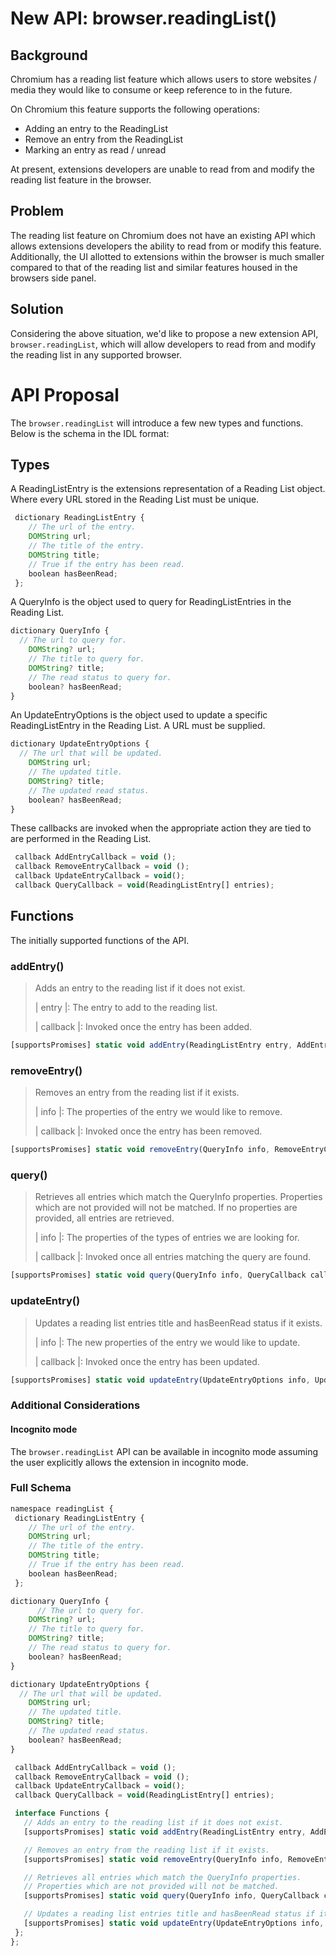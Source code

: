 # New API: browser.readingList()

## Background

Chromium has a reading list feature which allows users to store websites / media they would like to consume or keep reference to in the future.

On Chromium this feature supports the following operations:
- Adding an entry to the ReadingList
- Remove an entry from the ReadingList
- Marking an entry as read / unread

At present, extensions developers are unable to read from and modify the reading list feature in the browser.

## Problem

The reading list feature on Chromium does not have an existing API which allows extensions developers the ability to read from or modify this feature. Additionally, the UI allotted to extensions within the browser is much smaller compared to that of the reading list and similar features housed in the browsers side panel.

## Solution

Considering the above situation, we'd like to propose a new extension API, `browser.readingList`, which will allow developers to read from and modify the reading list in any supported browser.

# API Proposal

The `browser.readingList` will introduce a few new types and functions. Below is the schema in the IDL format:

## Types
A ReadingListEntry is the extensions representation of a Reading List object. Where every URL stored in the Reading List must be unique.
```js
 dictionary ReadingListEntry {
	// The url of the entry.
	DOMString url;
	// The title of the entry.
	DOMString title;
	// True if the entry has been read.
	boolean hasBeenRead;
 };
```

A QueryInfo is the object used to query for ReadingListEntries in the Reading List.
```js
dictionary QueryInfo {
  // The url to query for.
	DOMString? url;
	// The title to query for.
	DOMString? title;
	// The read status to query for.
	boolean? hasBeenRead;
}
```

An UpdateEntryOptions is the object used to update a specific ReadingListEntry in the Reading List. A URL must be supplied.
```js
dictionary UpdateEntryOptions {
  // The url that will be updated.
	DOMString url;
	// The updated title.
	DOMString? title;
	// The updated read status.
	boolean? hasBeenRead;
}
```

These callbacks are invoked when the appropriate action they are tied to are performed in the Reading List.
```js
 callback AddEntryCallback = void ();
 callback RemoveEntryCallback = void ();
 callback UpdateEntryCallback = void();
 callback QueryCallback = void(ReadingListEntry[] entries);
```

## Functions
The initially supported functions of the API.

### addEntry()
> Adds an entry to the reading list if it does not exist.
>
> | entry |: The entry to add to the reading list.
>
> | callback |: Invoked once the entry has been added.
```js
[supportsPromises] static void addEntry(ReadingListEntry entry, AddEntryCallback callback);
```

### removeEntry()
> Removes an entry from the reading list if it exists.
>
>  | info |: The properties of the entry we would like to remove.
>
>  | callback |: Invoked once the entry has been removed.

```js
[supportsPromises] static void removeEntry(QueryInfo info, RemoveEntryCallback callback);
```

### query()

> Retrieves all entries which match the QueryInfo properties. Properties which are not provided will not be matched. If no properties are provided, all entries are retrieved.
>
> | info |: The properties of the types of entries we are looking for.
>
> | callback |: Invoked once all entries matching the query are found.

```js
[supportsPromises] static void query(QueryInfo info, QueryCallback callback);
```

### updateEntry()

> Updates a reading list entries title and hasBeenRead status if it exists.
>
> | info |: The new properties of the entry we would like to update.
>
> | callback |: Invoked once the entry has been updated.

```js
[supportsPromises] static void updateEntry(UpdateEntryOptions info, UpdateEntryCallback callback);

```

### Additional Considerations

#### Incognito mode

The `browser.readingList` API can be available in incognito mode assuming the user explicitly allows the extension in incognito mode.

### Full Schema

```js
namespace readingList {
 dictionary ReadingListEntry {
	// The url of the entry.
	DOMString url;
	// The title of the entry.
	DOMString title;
	// True if the entry has been read.
	boolean hasBeenRead;
 };

dictionary QueryInfo {
      // The url to query for.
	DOMString? url;
	// The title to query for.
	DOMString? title;
	// The read status to query for.
	boolean? hasBeenRead;
}

dictionary UpdateEntryOptions {
  // The url that will be updated.
	DOMString url;
	// The updated title.
	DOMString? title;
	// The updated read status.
	boolean? hasBeenRead;
}

 callback AddEntryCallback = void ();
 callback RemoveEntryCallback = void ();
 callback UpdateEntryCallback = void();
 callback QueryCallback = void(ReadingListEntry[] entries);

 interface Functions {
   // Adds an entry to the reading list if it does not exist.
   [supportsPromises] static void addEntry(ReadingListEntry entry, AddEntryCallback callback);

   // Removes an entry from the reading list if it exists.
   [supportsPromises] static void removeEntry(QueryInfo info, RemoveEntryCallback callback);

   // Retrieves all entries which match the QueryInfo properties.
   // Properties which are not provided will not be matched.
   [supportsPromises] static void query(QueryInfo info, QueryCallback callback);

   // Updates a reading list entries title and hasBeenRead status if it exists.
   [supportsPromises] static void updateEntry(UpdateEntryOptions info, UpdateEntryCallback callback);
 };
};
```

